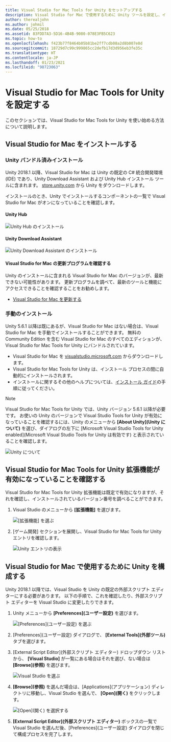 ```yaml
---
title: Visual Studio for Mac Tools for Unity をセットアップする
description: Visual Studio for Mac で使用するために Unity ツールを設定し、インストールする
author: therealjohn
ms.author: johmil
ms.date: 05/25/2018
ms.assetid: 83FDD7A3-5D16-4B4B-9080-078E3FB5C623
ms.topic: how-to
ms.openlocfilehash: f423b77f8464b05b81be2ff7cdb08a2d8b007e0d
ms.sourcegitcommit: 18729d7c99c999865cc2defb17d3d956eb3fe35c
ms.translationtype: HT
ms.contentlocale: ja-JP
ms.lasthandoff: 01/23/2021
ms.locfileid: "98723063"
---
```

# <a name="set-up-visual-studio-for-mac-tools-for-unity"></a>Visual Studio for Mac Tools for Unity を設定する

このセクションでは、Visual Studio for Mac Tools for Unity を使い始める方法について説明します。

## <a name="install-visual-studio-for-mac"></a>Visual Studio for Mac をインストールする

### <a name="unity-bundled-installation"></a>Unity バンドル済みインストール

Unity 2018.1 以降、Visual Studio for Mac は Unity の既定の C# 統合開発環境 (IDE) であり、Unity Download Assistant および Unity Hub インストール ツールに含まれます。 [store.unity.com](https://store.unity.com/) から Unity をダウンロードします。

インストールのとき、Unity でインストールするコンポーネントの一覧で Visual Studio for Mac がオンになっていることを確認します。

#### <a name="unity-hub"></a>Unity Hub

![Unity Hub のインストール](media/setup-vsmac-tools-unity-image7.png)

#### <a name="unity-download-assistant"></a>Unity Download Assistant

![Unity Download Assistant のインストール](media/setup-vsmac-tools-unity-image8.png)

#### <a name="check-for-updates-to-visual-studio-for-mac"></a>Visual Studio for Mac の更新プログラムを確認する

Unity のインストールに含まれる Visual Studio for Mac のバージョンが、最新できない可能性があります。 更新プログラムを調べて、最新のツールと機能にアクセスできることを確認することをお勧めします。

* [Visual Studio for Mac を更新する](update.md)

### <a name="manual-installation"></a>手動のインストール

Unity 5.6.1 以降は既にあるが、Visual Studio for Mac はない場合は、Visual Studio for Mac を手動でインストールすることができます。 無料の Community Edition を含む Visual Studio for Mac のすべてのエディションが、Visual Studio for Mac Tools for Unity にバンドルされています。

* Visual Studio for Mac を [visualstudio.microsoft.com](https://visualstudio.microsoft.com/) からダウンロードします。
* Visual Studio for Mac Tools for Unity は、インストール プロセスの間に自動的にインストールされます。
* インストールに関するその他のヘルプについては、[インストール ガイド](./installation.md?view=vsmac-2017&preserve-view=true)の手順に従ってください。

> [!NOTE]
> Visual Studio for Mac Tools for Unity では、Unity バージョン 5.6.1 以降が必要です。 お使いの Unity のバージョンで Visual Studio Tools for Unity が有効になっていることを確認するには、Unity のメニューから **[About Unity]\(Unity について\)** を選び、ダイアログの左下に [Microsoft Visual Studio Tools for Unity enabled]\(Microsoft Visual Studio Tools for Unity は有効です\) と表示されていることを確認します。
>
> ![Unity について](media/setup-vsmac-tools-unity-image3.png)

## <a name="confirm-that-the-visual-studio-for-mac-tools-for-unity-extension-is-enabled"></a>Visual Studio for Mac Tools for Unity 拡張機能が有効になっていることを確認する

Visual Studio for Mac Tools for Unity 拡張機能は既定で有効になりますが、それを確認し、インストールされているバージョン番号を調べることができます。

1. Visual Studio のメニューから **[拡張機能]** を選びます。

   ![[拡張機能] を選ぶ](media/setup-vsmac-tools-unity-image1.png)

2. [ゲーム開発] セクションを展開し、Visual Studio for Mac Tools for Unity エントリを確認します。

   ![Unity エントリの表示](media/setup-vsmac-tools-unity-image2.png)

## <a name="configure-unity-for-use-with-visual-studio-for-mac"></a>Visual Studio for Mac で使用するために Unity を構成する

Unity 2018.1 以降では、Visual Studio を Unity の既定の外部スクリプト エディターにする必要があります。 以下の手順で、これを確認したり、外部スクリプト エディターを Visual Studio に変更したりできます。

1. Unity メニューから **[Preferences]\(ユーザー設定\)** を選びます。

   ![[Preferences]\(ユーザー設定\) を選ぶ](media/setup-vsmac-tools-unity-image4.png)

2. [Preferences]\(ユーザー設定\) ダイアログで、 **[External Tools]\(外部ツール\)** タブを選びます。

3. [External Script Editor]\(外部スクリプト エディター\) ドロップダウン リストから、 **[Visual Studio]** が一覧にある場合はそれを選び、ない場合は **[Browse]\(参照\)** を選びます。

   ![Visual Studio を選ぶ](media/setup-vsmac-tools-unity-image5.png)

4. **[Browse]\(参照\)** を選んだ場合は、[Applications]\(アプリケーション\) ディレクトリに移動し、Visual Studio を選んで、 **[Open]\(開く\)** をクリックします。

   ![[Open]\(開く\) を選択する](media/setup-vsmac-tools-unity-image6.png)

5. **[External Script Editor]\(外部スクリプト エディター\)** ボックスの一覧で Visual Studio を選んだ後、[Preferences]\(ユーザー設定\) ダイアログを閉じて構成プロセスを完了します。